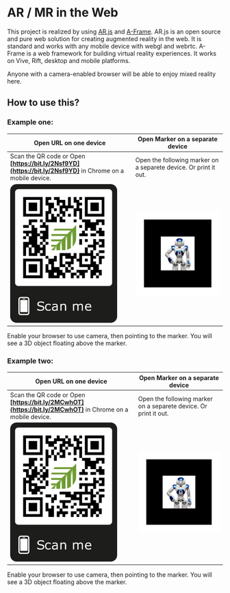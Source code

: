 # AR / MR in the Web

This project is realized by using [AR.js](https://github.com/jeromeetienne/AR.js/blob/master/README.md) and [A-Frame](http://aframe.io/). AR.js is an open source and pure web solution for creating augmented reality in the web. It is standard and works with any mobile device with webgl and webrtc. A-Frame is a web framework for building virtual reality experiences. It works on Vive, Rift, desktop and mobile platforms.

Anyone with a camera-enabled browser will be able to enjoy mixed reality here.

## How to use this?

### **Example one:** 

| Open URL on one device                                       | Open Marker on a separate device                             |
| ------------------------------------------------------------ | ------------------------------------------------------------ |
| Scan the QR code or Open **[https://bit.ly/2Nsf9YD](https://bit.ly/2Nsf9YD)** in Chrome on a mobile device. | Open the following marker on a separete device. Or print it out. |
| <img src="./marker/qrcode.png" width=250px>                  | <a href="./marker/robot_marker.png"><img src="./marker/robot_marker.png" width="700px"></a> |

Enable your browser to use camera, then pointing to the marker. You will see a 3D object floating above the marker. 



### **Example two:** 

| Open URL on one device                                       | Open Marker on a separate device                             |
| ------------------------------------------------------------ | ------------------------------------------------------------ |
| Scan the QR code or Open **[https://bit.ly/2MCwhOT](https://bit.ly/2MCwhOT)** in Chrome on a mobile device. | Open the following marker on a separete device. Or print it out. |
| <img src="./marker/qrcode2.png" width=250px>                 | <a href="./marker/robot_marker.png"><img src="./marker/robot_marker.png" width="700px"></a> |

Enable your browser to use camera, then pointing to the marker. You will see a 3D object floating above the marker. 